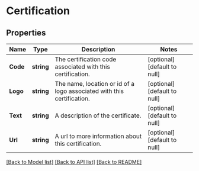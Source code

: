 # Certification

## Properties
Name | Type | Description | Notes
------------ | ------------- | ------------- | -------------
**Code** | **string** | The certification code associated with this certification. | [optional] [default to null]
**Logo** | **string** | The name, location or id of a logo associated with this certification. | [optional] [default to null]
**Text** | **string** | A description of the certificate. | [optional] [default to null]
**Url** | **string** | A url to more information about this certification. | [optional] [default to null]

[[Back to Model list]](../README.md#documentation-for-models) [[Back to API list]](../README.md#documentation-for-api-endpoints) [[Back to README]](../README.md)

